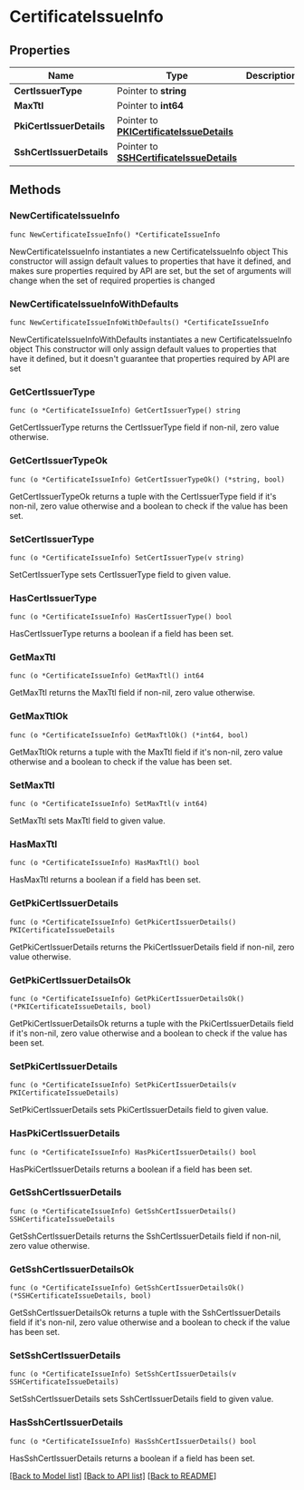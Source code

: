 # CertificateIssueInfo

## Properties

Name | Type | Description | Notes
------------ | ------------- | ------------- | -------------
**CertIssuerType** | Pointer to **string** |  | [optional] 
**MaxTtl** | Pointer to **int64** |  | [optional] 
**PkiCertIssuerDetails** | Pointer to [**PKICertificateIssueDetails**](PKICertificateIssueDetails.md) |  | [optional] 
**SshCertIssuerDetails** | Pointer to [**SSHCertificateIssueDetails**](SSHCertificateIssueDetails.md) |  | [optional] 

## Methods

### NewCertificateIssueInfo

`func NewCertificateIssueInfo() *CertificateIssueInfo`

NewCertificateIssueInfo instantiates a new CertificateIssueInfo object
This constructor will assign default values to properties that have it defined,
and makes sure properties required by API are set, but the set of arguments
will change when the set of required properties is changed

### NewCertificateIssueInfoWithDefaults

`func NewCertificateIssueInfoWithDefaults() *CertificateIssueInfo`

NewCertificateIssueInfoWithDefaults instantiates a new CertificateIssueInfo object
This constructor will only assign default values to properties that have it defined,
but it doesn't guarantee that properties required by API are set

### GetCertIssuerType

`func (o *CertificateIssueInfo) GetCertIssuerType() string`

GetCertIssuerType returns the CertIssuerType field if non-nil, zero value otherwise.

### GetCertIssuerTypeOk

`func (o *CertificateIssueInfo) GetCertIssuerTypeOk() (*string, bool)`

GetCertIssuerTypeOk returns a tuple with the CertIssuerType field if it's non-nil, zero value otherwise
and a boolean to check if the value has been set.

### SetCertIssuerType

`func (o *CertificateIssueInfo) SetCertIssuerType(v string)`

SetCertIssuerType sets CertIssuerType field to given value.

### HasCertIssuerType

`func (o *CertificateIssueInfo) HasCertIssuerType() bool`

HasCertIssuerType returns a boolean if a field has been set.

### GetMaxTtl

`func (o *CertificateIssueInfo) GetMaxTtl() int64`

GetMaxTtl returns the MaxTtl field if non-nil, zero value otherwise.

### GetMaxTtlOk

`func (o *CertificateIssueInfo) GetMaxTtlOk() (*int64, bool)`

GetMaxTtlOk returns a tuple with the MaxTtl field if it's non-nil, zero value otherwise
and a boolean to check if the value has been set.

### SetMaxTtl

`func (o *CertificateIssueInfo) SetMaxTtl(v int64)`

SetMaxTtl sets MaxTtl field to given value.

### HasMaxTtl

`func (o *CertificateIssueInfo) HasMaxTtl() bool`

HasMaxTtl returns a boolean if a field has been set.

### GetPkiCertIssuerDetails

`func (o *CertificateIssueInfo) GetPkiCertIssuerDetails() PKICertificateIssueDetails`

GetPkiCertIssuerDetails returns the PkiCertIssuerDetails field if non-nil, zero value otherwise.

### GetPkiCertIssuerDetailsOk

`func (o *CertificateIssueInfo) GetPkiCertIssuerDetailsOk() (*PKICertificateIssueDetails, bool)`

GetPkiCertIssuerDetailsOk returns a tuple with the PkiCertIssuerDetails field if it's non-nil, zero value otherwise
and a boolean to check if the value has been set.

### SetPkiCertIssuerDetails

`func (o *CertificateIssueInfo) SetPkiCertIssuerDetails(v PKICertificateIssueDetails)`

SetPkiCertIssuerDetails sets PkiCertIssuerDetails field to given value.

### HasPkiCertIssuerDetails

`func (o *CertificateIssueInfo) HasPkiCertIssuerDetails() bool`

HasPkiCertIssuerDetails returns a boolean if a field has been set.

### GetSshCertIssuerDetails

`func (o *CertificateIssueInfo) GetSshCertIssuerDetails() SSHCertificateIssueDetails`

GetSshCertIssuerDetails returns the SshCertIssuerDetails field if non-nil, zero value otherwise.

### GetSshCertIssuerDetailsOk

`func (o *CertificateIssueInfo) GetSshCertIssuerDetailsOk() (*SSHCertificateIssueDetails, bool)`

GetSshCertIssuerDetailsOk returns a tuple with the SshCertIssuerDetails field if it's non-nil, zero value otherwise
and a boolean to check if the value has been set.

### SetSshCertIssuerDetails

`func (o *CertificateIssueInfo) SetSshCertIssuerDetails(v SSHCertificateIssueDetails)`

SetSshCertIssuerDetails sets SshCertIssuerDetails field to given value.

### HasSshCertIssuerDetails

`func (o *CertificateIssueInfo) HasSshCertIssuerDetails() bool`

HasSshCertIssuerDetails returns a boolean if a field has been set.


[[Back to Model list]](../README.md#documentation-for-models) [[Back to API list]](../README.md#documentation-for-api-endpoints) [[Back to README]](../README.md)


